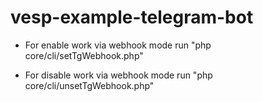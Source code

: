 # vesp-example-telegram-bot

* For enable work via webhook mode run "php core/cli/setTgWebhook.php"

* For disable work via webhook mode run "php core/cli/unsetTgWebhook.php"
